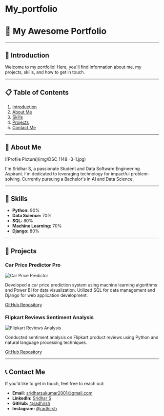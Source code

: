 # My_portfolio

# 🚀 My Awesome Portfolio

---

## 🎨 Introduction

Welcome to my portfolio! Here, you'll find information about me, my projects, skills, and how to get in touch.

---

## 📋 Table of Contents

1. [Introduction](#introduction)
2. [About Me](#about-me)
3. [Skills](#skills)
4. [Projects](#projects)
5. [Contact Me](#contact-me)

---

## 🌟 About Me

![Profile Picture](img/DSC_1148 -3-1.jpg)

I'm Sridhar S, a passionate Student and Data Software Engineering Aspirant. I'm dedicated to leveraging technology for impactful problem-solving. Currently pursuing a Bachelor's in AI and Data Science.

---

## 💼 Skills

- **Python:** 90%
- **Data Science:** 70%
- **SQL:** 80%
- **Machine Learning:** 70%
- **Django:** 80%

---

## 🚀 Projects

### Car Price Predictor Pro

![Car Price Predictor](img/car-price-predictor.jpg)

Developed a car price prediction system using machine learning algorithms and Power BI for data visualization. Utilized SQL for data management and Django for web application development.

[GitHub Repository](https://github.com/radhirsh/Car_Predictor_Pro)

### Flipkart Reviews Sentiment Analysis

![Flipkart Reviews Analysis](img/flipkart-reviews.jpg)

Conducted sentiment analysis on Flipkart product reviews using Python and natural language processing techniques.

[GitHub Repository](https://github.com/radhirsh/Flipkart_Sentiment_Analysis)

---

## 📞 Contact Me

If you'd like to get in touch, feel free to reach out:

- **Email:** [sridharsukumar2001@gmail.com](mailto:sridharsukumar2001@gmail.com)
- **LinkedIn:** [Sridhar S](https://www.linkedin.com/in/sridhar-s-076337178)
- **GitHub:** [@radhirsh](https://github.com/radhirsh)
- **Instagram:** [@radhirsh](https://www.instagram.com/radhirsh)

